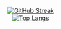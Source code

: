   <div align="center">
    
   [![GitHub Streak](https://streak-stats.demolab.com?user=astatine-moe&theme=onedark_duo&border_radius=1.9&v=1)](https://git.io/streak-stats) 
   <br>
   [![Top Langs](https://github-readme-stats-dun-ten-65.vercel.app/api/top-langs/?username=astatine-moe&bg_color=1c1917&layout=compact&text_color=ffffff&v=1)](https://github.com/anuraghazra/github-readme-stats)
    
    
   </div>
